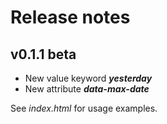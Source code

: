# Release notes

## v0.1.1 beta

- New value keyword **_yesterday_**
- New attribute **_data-max-date_**

See _index.html_ for usage examples.